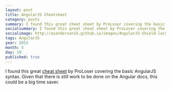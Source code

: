 ```yaml
---
layout: post
title: AngularJS Cheatsheet
category: posts
summary: I found this great cheat sheet by ProLoser covering the basic AngularJS syntax.  Given that there is still work to be done on the Angular docs, this could be a big time saver.
socialsummary: I found this great cheat sheet by ProLoser covering the basic AngularJS syntax.  Given that there is still work to be done on the Angular docs, this could be a big time saver.
socialimage: http://asanderson15.github.io/images/AngularJS-Shield-large.png
tags: AngularJS
year: 2013
month: 5
day: 19
published: true
---
```


I found this great [cheat sheet](http://www.cheatography.com/proloser/cheat-sheets/angularjs/pdf/) by ProLoser covering the basic AngularJS syntax.  Given that there is still work to be done on the Angular docs, this could be a big time saver.